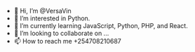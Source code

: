 - 👋 Hi, I’m @VersaVin
- 👀 I’m interested in Python.
- 🌱 I’m currently learning JavaScript, Python, PHP, and React.
- 💞️ I’m looking to collaborate on ...
- 📫 How to reach me +254708210687

<!---
VersaVin/VersaVin is a ✨ special ✨ repository because its `README.md` (this file) appears on your GitHub profile.
You can click the Preview link to take a look at your changes.
--->

